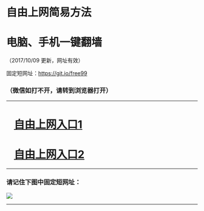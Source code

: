 ﻿# 自由上网简易方法

# 电脑、手机一键翻墙

（2017/10/09 更新，网址有效）

固定短网址：https://git.io/free99

### （微信如打不开，请转到浏览器打开）


***





# &nbsp;&nbsp; <a href="http://ft2656614269.fwq-tz-1001.info/fwqtz01.html?t=10090014112 " target="_blank">自由上网入口1</a>
# &nbsp;&nbsp; <a href="http://ft1113024804.fwq-tz-1002.info/fwqtz02.html?t=100900114578 " target="_blank">自由上网入口2</a>
***

### 请记住下图中固定短网址：

<img src="https://s3-us-west-2.amazonaws.com/fwq-1001/yjfq-20170905okok.png" /> 


***

